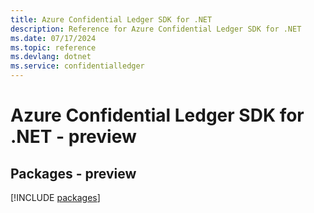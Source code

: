 ```yaml
---
title: Azure Confidential Ledger SDK for .NET
description: Reference for Azure Confidential Ledger SDK for .NET
ms.date: 07/17/2024
ms.topic: reference
ms.devlang: dotnet
ms.service: confidentialledger
---
```

# Azure Confidential Ledger SDK for .NET - preview
## Packages - preview
[!INCLUDE [packages](confidential-ledger-index.md)]